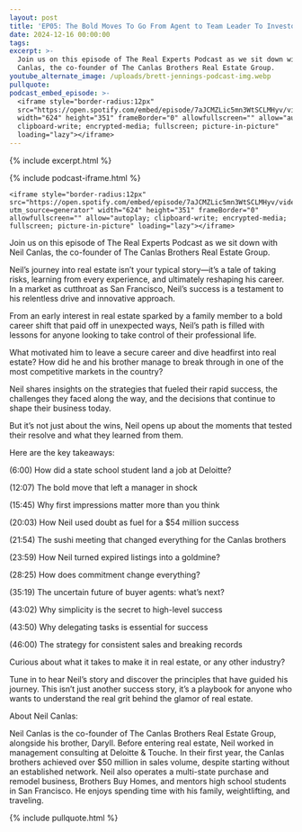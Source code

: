 ```yaml
---
layout: post
title: 'EP05: The Bold Moves To Go From Agent to Team Leader To Investor'
date: 2024-12-16 00:00:00
tags:
excerpt: >-
  Join us on this episode of The Real Experts Podcast as we sit down with Neil
  Canlas, the co-founder of The Canlas Brothers Real Estate Group.
youtube_alternate_image: /uploads/brett-jennings-podcast-img.webp
pullquote:
podcast_embed_episode: >-
  <iframe style="border-radius:12px"
  src="https://open.spotify.com/embed/episode/7aJCMZLic5mn3WtSCLMHyv/video?utm_source=generator"
  width="624" height="351" frameBorder="0" allowfullscreen="" allow="autoplay;
  clipboard-write; encrypted-media; fullscreen; picture-in-picture"
  loading="lazy"></iframe>
---
```

{% include excerpt.html %}

{% include podcast-iframe.html %}

```
<iframe style="border-radius:12px" src="https://open.spotify.com/embed/episode/7aJCMZLic5mn3WtSCLMHyv/video?utm_source=generator" width="624" height="351" frameBorder="0" allowfullscreen="" allow="autoplay; clipboard-write; encrypted-media; fullscreen; picture-in-picture" loading="lazy"></iframe>
```

Join us on this episode of The Real Experts Podcast as we sit down with Neil Canlas, the co-founder of The Canlas Brothers Real Estate Group.

Neil’s journey into real estate isn’t your typical story—it’s a tale of taking risks, learning from every experience, and ultimately reshaping his career. In a market as cutthroat as San Francisco, Neil’s success is a testament to his relentless drive and innovative approach.

From an early interest in real estate sparked by a family member to a bold career shift that paid off in unexpected ways, Neil’s path is filled with lessons for anyone looking to take control of their professional life.

What motivated him to leave a secure career and dive headfirst into real estate? How did he and his brother manage to break through in one of the most competitive markets in the country?

Neil shares insights on the strategies that fueled their rapid success, the challenges they faced along the way, and the decisions that continue to shape their business today.

But it’s not just about the wins, Neil opens up about the moments that tested their resolve and what they learned from them.

Here are the key takeaways:

(6:00) How did a state school student land a job at Deloitte?

(12:07) The bold move that left a manager in shock

(15:45) Why first impressions matter more than you think

(20:03) How Neil used doubt as fuel for a $54 million success

(21:54) The sushi meeting that changed everything for the Canlas brothers

(23:59) How Neil turned expired listings into a goldmine?

(28:25) How does commitment change everything?

(35:19) The uncertain future of buyer agents: what’s next?

(43:02) Why simplicity is the secret to high-level success

(43:50) Why delegating tasks is essential for success

(46:00) The strategy for consistent sales and breaking records

Curious about what it takes to make it in real estate, or any other industry?

Tune in to hear Neil’s story and discover the principles that have guided his journey. This isn’t just another success story, it’s a playbook for anyone who wants to understand the real grit behind the glamor of real estate.

About Neil Canlas:

Neil Canlas is the co-founder of The Canlas Brothers Real Estate Group, alongside his brother, Daryll. Before entering real estate, Neil worked in management consulting at Deloitte & Touche. In their first year, the Canlas brothers achieved over $50 million in sales volume, despite starting without an established network. Neil also operates a multi-state purchase and remodel business, Brothers Buy Homes, and mentors high school students in San Francisco. He enjoys spending time with his family, weightlifting, and traveling.

{% include pullquote.html %}